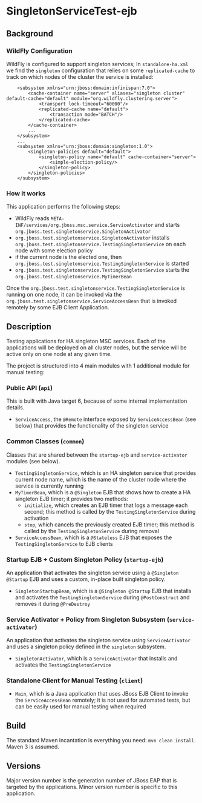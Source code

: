 # SingletonServiceTest-ejb

## Background

### WildFly Configuration

WildFly is configured to support singleton services;
In `standalone-ha.xml` we find the `singleton` configuration that relies on some `replicated-cache` to track on which
nodes of the cluster the service is installed:

```    
    <subsystem xmlns="urn:jboss:domain:infinispan:7.0">
        <cache-container name="server" aliases="singleton cluster" default-cache="default" module="org.wildfly.clustering.server">
            <transport lock-timeout="60000"/>
            <replicated-cache name="default">
                <transaction mode="BATCH"/>
            </replicated-cache>
        </cache-container>
        ...
    </subsystem>
    ...
    <subsystem xmlns="urn:jboss:domain:singleton:1.0">
        <singleton-policies default="default">
            <singleton-policy name="default" cache-container="server">
                <simple-election-policy/>
            </singleton-policy>
        </singleton-policies>
    </subsystem>
```

### How it works

This application performs the following steps:

- WildFly reads `META-INF/services/org.jboss.msc.service.ServiceActivator` and starts `org.jboss.test.singletonservice.SingletonActivator`
- `org.jboss.test.singletonservice.SingletonActivator` installs `org.jboss.test.singletonservice.TestingSingletonService` on each node with some election policy
- if the current node is the elected one, then `org.jboss.test.singletonservice.TestingSingletonService` is started 
- `org.jboss.test.singletonservice.TestingSingletonService` starts the `org.jboss.test.singletonservice.MyTimerBean`

Once the `org.jboss.test.singletonservice.TestingSingletonService` is running on one node, it can be invoked via the `org.jboss.test.singletonservice.ServiceAccessBean` 
that is invoked remotely by some EJB Client Application.

## Description

Testing applications for HA singleton MSC services. Each of the applications will be deployed on all cluster nodes,
but the service will be active only on one node at any given time.

The project is structured into 4 main modules with 1 additional module for manual testing:

### Public API (`api`)

This is built with Java target 6, because of some internal implementation details.

- `ServiceAccess`, the `@Remote` interface exposed by `ServiceAccessBean` (see below) that provides the functionality
  of the singleton service

### Common Classes (`common`)

Classes that are shared between the `startup-ejb` and `service-activator` modules (see below).

- `TestingSingletonService`, which is an HA singleton service that provides current node name, which is the name
  of the cluster node where the service is currently running
- `MyTimerBean`, which is a `@Singleton` EJB that shows how to create a HA singleton EJB timer; it provides two methods:
    - `initialize`, which creates an EJB timer that logs a message each second; this method is called by the
      `TestingSingletonService` during activation
    - `stop`, which cancels the previously created EJB timer; this method is called by the
      `TestingSingletonService` during removal
- `ServiceAccessBean`, which is a `@Stateless` EJB that exposes the `TestingSingletonService` to EJB clients

### Startup EJB + Custom Singleton Policy (`startup-ejb`)

An application that activates the singleton service using a `@Singleton @Startup` EJB and uses a custom, in-place built
singleton policy.

- `SingletonStartupBean`, which is a `@Singleton @Startup` EJB that installs and activates the `TestingSingletonService`
  during `@PostConstruct` and removes it during `@PreDestroy`

### Service Activator + Policy from Singleton Subsystem (`service-activator`)

An application that activates the singleton service using `ServiceActivator` and uses a singleton policy defined
in the `singleton` subsystem.

- `SingletonActivator`, which is a `ServiceActivator` that installs and activates the `TestingSingletonService`

### Standalone Client for Manual Testing (`client`)

- `Main`, which is a Java application that uses JBoss EJB Client to invoke the `ServiceAccessBean` remotely;
  it is not used for automated tests, but can be easily used for manual testing when required

## Build

The standard Maven incantation is everything you need: `mvn clean install`. Maven 3 is assumed.

## Versions

Major version number is the generation number of JBoss EAP that is targeted by the applications.
Minor version number is specific to this application.

